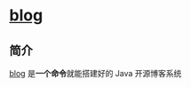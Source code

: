 # [blog](https://github.com/ergent/blog) 

## 简介

[blog](https://github.com/b3log/solo) 是**一个命令**就能搭建好的 Java 开源博客系统


